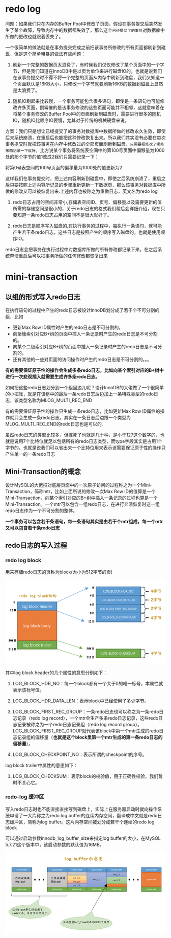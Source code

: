 # redo log
问题：如果我们只在内存的Buffer Pool中修改了页面，假设在事务提交后突然发生了某个故障，导致内存中的数据都失效了，那么这个`已经提交了的事务`对数据库中所做的更改也就跟着丢失了。

一个很简单的做法就是在事务提交完成之前把该事务所修改的所有页面都刷新到磁盘，但是这个简单粗暴的做法有些问题：

1. 刷新一个完整的数据页太浪费了，有时候我们仅仅修改了某个页面中的一个字节，但是我们知道在InnoDB中是以页为单位来进行磁盘IO的，也就是说我们在该事务提交时不得不将一个完整的页面从内存中刷新到磁盘，我们又知道一个页面默认是16KB大小，只修改一个字节就要刷新16KB的数据到磁盘上显然是太浪费了。

2. 随机IO刷起来比较慢，一个事务可能包含很多语句，即使是一条语句也可能修改许多页面，倒霉催的是该事务修改的这些页面可能并不相邻，这就意味着在将某个事务修改的Buffer Pool中的页面刷新到磁盘时，需要进行很多的随机IO，随机IO比顺序IO要慢，尤其对于传统的机械硬盘来说。

方案：我们只是想让已经提交了的事务对数据库中数据所做的修改永久生效，即使后来系统崩溃，在重启后也能把这种修改恢复出来。所以我们其实没有必要在每次事务提交时就把该事务在内存中修改过的全部页面刷新到磁盘，`只需要把修改了哪些东西记录一下就好`，比方说某个事务将系统表空间中的第100号页面中偏移量为1000处的那个字节的值1改成2我们只需要记录一下：

将第0号表空间的100号页面的偏移量为1000处的值更新为2.

这样我们在事务提交时，把上述内容刷新到磁盘中，即使之后系统崩溃了，重启之后只要按照上述内容所记录的步骤重新更新一下数据页，那么该事务对数据库中所做的修改又可以被恢复出来.上述内容也被称之为重做日志，英文名为redo log

1. redo日志占用的空间非常小,存储表空间ID、页号、偏移量以及需要更新的值所需的存储空间是很小的，关于redo日志的格式我们稍后会详细介绍，现在只要知道一条redo日志占用的空间不是很大就好了。

2. redo日志是顺序写入磁盘的,在执行事务的过程中，每执行一条语句，就可能产生若干条redo日志，这些日志是按照产生的顺序写入磁盘的，也就是使用顺序IO。

redo日志会把事务在执行过程中对数据库所做的所有修改都记录下来，在之后系统奔溃重启后可以把事务所做的任何修改都恢复出来

# mini-transaction

## 以组的形式写入redo日志

在执行语句的过程中产生的redo日志被设计InnoDB划分成了若干个不可分割的组，比如

- 更新Max Row ID属性时产生的redo日志是不可分割的。
- 向聚簇索引对应B+树的页面中插入一条记录时产生的redo日志是不可分割的。
- 向某个二级索引对应B+树的页面中插入一条记录时产生的redo日志是不可分割的。
- 还有其他的一些对页面的访问操作时产生的redo日志是不可分割的。。。

**有的需要保证原子性的操作会生成多条redo日志，比如向某个索引对应的B+树中进行一次悲观插入就需要生成许多条redo日志。**

如何把这些redo日志划分到一个组里边儿呢？设计InnoDB的大佬做了一个很简单的小把戏，就是在该组中的最后一条redo日志后边加上一条特殊类型的redo日志，该类型名称为MLOG_MULTI_REC_END

有的需要保证原子性的操作只生成一条redo日志，比如更新Max Row ID属性的操作就只会生成一条redo日志。其实在一条日志后边跟一个类型为MLOG_MULTI_REC_END的redo日志也是可以的.

虽然redo日志的类型比较多，但撑死了也就是几十种，是小于127这个数字的，也就是说用7个比特位就足以包括所有的redo日志类型，而type字段其实是占用1个字节的，也就是说我们可以省出来一个比特位用来表示该需要保证原子性的操作只产生单一的一条redo日志

## Mini-Transaction的概念

设计MySQL的大佬把对底层页面中的一次原子访问的过程称之为一个Mini-Transaction，简称mtr，比如上面所说的修改一次Max Row ID的值算是一个Mini-Transaction，向某个索引对应的B+树中插入一条记录的过程也算是一个Mini-Transaction。一个mtr可以包含一组redo日志，在进行奔溃恢复时这一组redo日志作为一个不可分割的整体。

**一个事务可以包含若干条语句，每一条语句其实是由若干个mtr组成，每一个mtr又可以包含若干条redo日志**

## redo日志的写入过程

### redo log block

用来存储redo日志的页称为block(大小为512字节的页)

![./redo-log-block结构.png](./redo-log-block结构.png)


其中log block header的几个属性的意思分别如下：

1. LOG_BLOCK_HDR_NO：每一个block都有一个大于0的唯一标号，本属性就表示该标号值。

2. LOG_BLOCK_HDR_DATA_LEN：表示block中已经使用了多少字节。

3. LOG_BLOCK_FIRST_REC_GROUP：一条redo日志也可以称之为一条redo日志记录（redo log record），一个mtr会生产多条redo日志记录，这些redo日志记录被称之为一个redo日志记录组（redo log record group）。LOG_BLOCK_FIRST_REC_GROUP就代表该block中第一个mtr生成的redo日志记录组的偏移量（**也就是这个block里第一个mtr生成的第一条redo日志的偏移量**）。

4. LOG_BLOCK_CHECKPOINT_NO：表示所谓的checkpoint的序号。


log block trailer中属性的意思如下：

1. LOG_BLOCK_CHECKSUM：表示block的校验值，用于正确性校验，我们暂时不关心它。

### redo-log 缓冲区

写入redo日志时也不能直接直接写到磁盘上，实际上在服务器启动时就向操作系统申请了一大片称之为redo log buffer的连续内存空间，翻译成中文就是redo日志缓冲区，简称为log buffer。这片内存空间被划分成若干个连续的redo log block

可以通过启动参数innodb_log_buffer_size来指定log buffer的大小，在MySQL 5.7.21这个版本中，该启动参数的默认值为16MB。

![redo-log-buffer示意.png](./redo-log-buffer示意.png)




